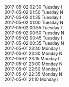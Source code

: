 2017-05-02 02:30 Tuesday  I  
2017-05-02 01:50 Tuesday  N  
2017-05-02 01:35 Tuesday  I  
2017-05-02 01:00 Tuesday  N  
2017-05-02 00:55 Tuesday  I  
2017-05-02 00:50 Tuesday  N  
2017-05-02 00:45 Tuesday  I  
2017-05-02 00:35 Tuesday  N  
2017-05-01 23:40 Monday  I  
2017-05-01 23:30 Monday  N  
2017-05-01 23:15 Monday  I  
2017-05-01 23:00 Monday  N  
2017-05-01 22:50 Monday  I  
2017-05-01 22:35 Monday  N  
2017-05-01 21:10 Monday  I  
